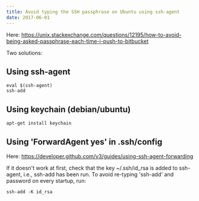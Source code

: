 ```yaml
---
title: Avoid typing the SSH passphrase on Ubuntu using ssh-agent
date: 2017-06-01
---
```


Here:
<https://unix.stackexchange.com/questions/12195/how-to-avoid-being-asked-passphrase-each-time-i-push-to-bitbucket>

Two solutions:

## Using ssh-agent

    eval $(ssh-agent)
    ssh-add

## Using keychain (debian/ubuntu)

    apt-get install keychain

## Using 'ForwardAgent yes' in .ssh/config

Here: <https://developer.github.com/v3/guides/using-ssh-agent-forwarding>

If it doesn't work at first, check that the key ~/.ssh/id_rsa is added to
ssh-agent, i.e., ssh-add has been run. To avoid re-typing 'ssh-add' and
password on every startup, run:

    ssh-add -K id_rsa
